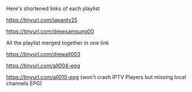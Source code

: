 Here's shortened links of each playlist

https://tinyurl.com/japantv25

https://tinyurl.com/drewsamsung00

All the playlist merged together in one link

https://tinyurl.com/drewall003

https://tinyurl.com/all004-epg

https://tinyurl.com/all010-epg (won't crash IPTV Players but missing local channels EPG)
